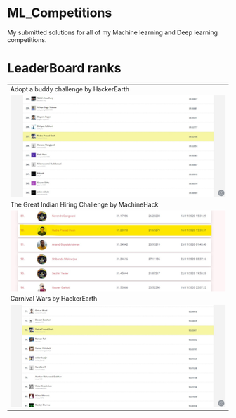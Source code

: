 # ML_Competitions
My submitted solutions for all of my Machine learning and Deep learning competitions.

# LeaderBoard ranks


<table>
  <tr>
    <td>Adopt a buddy challenge by HackerEarth</td>
  </tr>
  <tr>
    <td><img src="images/pet_adoption.jpg" width=1024></td>
  </tr>
    <tr>
    <td>The Great Indian Hiring Challenge by MachineHack</td>
  </tr>
  <tr>
    <td><img src="images/TheGreatIndianHiringChallenge.jpg" width=1024></td>
  </tr>
    <tr>
    <td>Carnival Wars by HackerEarth</td>
  </tr>
  <tr>
    <td><img src="images/carnival_wars.jpg" width=1024></td>
  </tr>

 </table>
